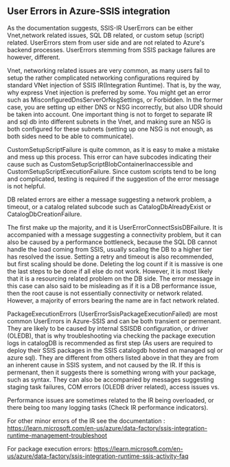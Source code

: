 ## User Errors in Azure-SSIS integration

As the documentation suggests, SSIS-IR UserErrors can be either Vnet,network related issues, SQL DB related, or custom setup (script) related. UserErrors stem from user side and are not related to Azure's backend processes. UserErrors stemming from SSIS package failures are however, different.

Vnet, networking related issues are very common, as many users fail to setup the rather complicated networking configurations required by standard VNet injection of SSIS IR(Integration Runtime). That is, by the way, why express Vnet injection is preferred by some. You might get an error such as MisconfiguredDnsServerOrNsgSettings, or Forbidden. In the former case, you are setting up either DNS or NSG incorrectly, but also UDR should be taken into account. One important thing is not to forget to separate IR and sql db into different subnets in the Vnet, and making sure an NSG is both configured for these subnets (setting up one NSG is not enough, as both sides need to be able to communicate).

CustomSetupScriptFailure is quite common, as it is easy to make a mistake and mess up this process. This error can have subcodes indicating their cause such as CustomSetupScriptBlobContainerInaccessible and CustomSetupScriptExecutionFailure. Since custom scripts tend to be long and complicated, testing is required if the suggestion of the error message is not helpful.

DB related errors are either a message suggesting a network problem, a timeout, or a catalog related subcode such as CatalogDbAlreadyExist or CatalogDbCreationFailure.

The first make up the majority, and it is UserErrorConnectSsisDBFailure. It is accompanied with a message suggesting a connectivity problem, but it can also be caused by a performance bottleneck, because the SQL DB cannot handle the load coming from SSIS, usually scaling the DB to a higher tier has resolved the issue. Setting a retry and timeout is also recommended, but first scaling should be done. Deleting the log count if it is massive is one the last steps to be done if all else do not work. However, it is most likely that it is a resourcing related problem on the DB side. The error message in this case can also said to be misleading as if it is a DB performance issue, then the root cause is not essentially connectivity or network related. However, a majority of errors bearing the name are in fact network related.

PackageExecutionErrors (UserErrorSsisPackageExecutionFailed) are most common UserErrors in Azure-SSIS and can be both transient or permenant. They are likely to be caused by internal SSISDB configuration, or driver (OLEDB), that is why troubleshooting via checking the package execution logs in catalogDB is recommended as first step (As users are required to deploy their SSIS packages in the SSIS catalogdb hosted on managed sql or azure sql). They are different from others listed above in that they are from an inherent cause in SSIS system, and not caused by the IR. If this is permenant, then it suggests there is something wrong with your package, such as syntax. They can also be accompanied by messages suggesting staging task failures, COM errors (OLEDB driver related), access issues vs. 

Performance issues are sometimes related to the IR being overloaded, or there being too many logging tasks (Check IR performance indicators). 

For other minor errors of the IR see the documentation : https://learn.microsoft.com/en-us/azure/data-factory/ssis-integration-runtime-management-troubleshoot

For package execution errors: https://learn.microsoft.com/en-us/azure/data-factory/ssis-integration-runtime-ssis-activity-faq
